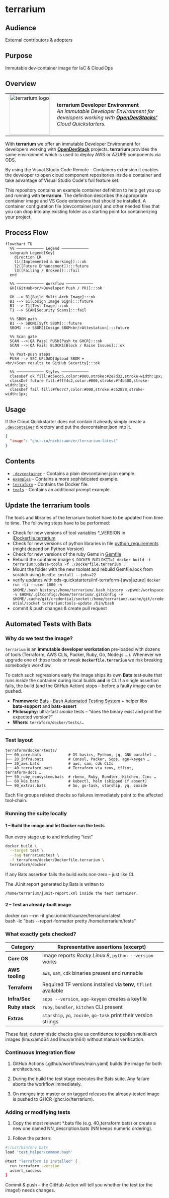# **terrarium**

## Audience

External contributors & adopters

## Purpose

Immutable dev‑container image for IaC & Cloud Ops

## Overview

<table style="width: 100%; border-style: none;"><tr>
<td style="width: 140px; text-align: center;"> <img width="128px" src="docs/images/terrarium.png" alt="terrarium logo"/></a></td>
<td>
<strong>terrarium Developer Environment</strong><br />
<i>An immutable Developer Environment for developers working with <b><a href="https://www.opendevstack.org/">OpenDevStacks'</a></b> Cloud Quickstarters.
</td>
</tr></table>

With **terrarium** we offer an immutable Developer Environment for developers working with **[OpenDevStack](https://www.opendevstack.org/)** projects. **terrarium** provides the same environment which is used to deploy AWS or AZURE components via ODS.

By using the Visual Studio Code Remote - Containers extension it enables the developer to open cloud component repositories inside a container and take advantage of Visual Studio Code's full feature set.

This repository contains an example container definition to help get you up and running with **terrarium**. The definition describes the appropriate container image and VS Code extensions that should be installed. A container configuration file (devcontainer.json) and other needed files that you can drop into any existing folder as a starting point for containerizing your project.

## Process Flow

```mermaid
flowchart TD
  %% ──────────── Legend ────────────
  subgraph Legend[Key]
    direction LR
    l1([Implemented & Working]):::ok
    l2([Future Enhancement]):::future
    l3([Failing / Broken]):::fail
  end

  %% ──────────── Workflow ────────────
  GH[(GitHub<br/>Developer Push / PR)]:::ok

  GH --> B1[Build Multi‑Arch Image]:::ok
  B1 --> S1[Cosign Image Sign]:::future
  B1 --> T1[Test Image]:::ok
  T1 --> SCAN[Security Scans]:::fail

  %% SBOM path
  B1 --> SBOM1[Syft SBOM]:::future
  SBOM1 --> SBOM2[Cosign SBOM<br/>Attestation]:::future

  %% Scan gate
  SCAN -->|QA Pass| PUSH[Push to GHCR]:::ok
  SCAN -->|QA Fail| BLOCK1[Block / Raise Issues]:::ok

  %% Post‑push steps
  PUSH --> SEC_UPLOAD[Upload SBOM +<br/>Scan results to GitHub Security]:::ok

  %% ──────────── Styles ────────────
  classDef ok fill:#c5ecc5,color:#000,stroke:#2e7d32,stroke-width:1px;
  classDef future fill:#fff4c2,color:#000,stroke:#f4b400,stroke-width:1px;
  classDef fail fill:#f6c7c7,color:#000,stroke:#c62828,stroke-width:1px;
```

## Usage

If the Cloud Quickstarter does not contain it already simply create a [`.devcontainer`](.devcontainer) directory and put the devcontainer.json into it.

```json
{
  "image": "ghcr.io/nichtraunzer/terrarium:latest"
}
```

## Contents

- [`.devcontainer`](.devcontainer) - Contains a plain devcontainer.json eample.
- [`examples`](examples) - Contains a more sophisticated example.
- [`terraform`](terraform) - Contains the Docker file.
- [`tools`](tools) - Contains an additional prompt example.

## Update the terrarium tools

The tools and libraries of the terrarium toolset have to be updated from time to time.
The following steps have to be performed:

- Check for new versions of tool variables \*\_VERSION in i[Dockerfile.terrarium](./terraform/docker/Dockerfile.terrarium)
- Check for new versions of python libraries in file [python_requirements](./terraform/docker/python_requirements) (might depend on Python Version)
- Check for new versions of the ruby Gems in [Gemfile](./terraform/docker/Gemfile)
- Rebuild the container image
  `$ DOCKER_BUILDKIT=1 docker build -t terrarium:update-tools -f ./Dockerfile.terrarium .`
- Mount the folder with the new toolset and rebuild Gemfile.lock from scratch using `bundle install --jobs=22`
- verify updates with ods-quickstarters/inf-terraform-[aws|azure]
  `docker run -ti --user 1000 -v $HOME/.bash_history:/home/terrarium/.bash_history -v`pwd`:/workspace -v $HOME/.gitconfig:/home/terrarium/.gitconfig -v $HOME/.cache/git/credential/socket:/home/terrarium/.cache/git/credential/socket terrarium:tools-update /bin/bash`
- commit & push changes & create pull request

## Automated Tests with Bats

### Why do we test the image?

`terrarium` is an **immutable developer workstation** pre‑loaded with dozens of tools
(Terraform, AWS CLIs, Packer, Ruby, Go, Node.js …).
Whenever we upgrade one of those tools or tweak **`Dockerfile.terrarium`** we risk
breaking somebody’s workflow.

To catch such regressions early the image ships its own **Bats** test‑suite that
runs _inside_ the container during local builds **and** in CI.
If a single assertion fails, the build (and the GitHub Action) stops – before a
faulty image can be pushed.

- **Framework:** [Bats – Bash Automated Testing System](https://github.com/bats-core/bats-core) +
  helper libs **bats‑support** and **bats‑assert**
- **Philosophy:** ultra‑fast _smoke_ tests – “does the binary exist and print the
  expected version?”
- **Where:** `terraform/docker/tests/…`

---

### Test layout

```text
terraform/docker/tests/
├── 00_core.bats            # OS basics, Python, jq, GNU parallel …
├── 20_infra.bats           # Consul, Packer, Sops, age‑keygen …
├── 30_aws.bats             # aws, sam, cdk CLIs
├── 40_terraform.bats       # Terraform via tenv, tflint, terraform‑docs …
├── 50_ruby_ecosystem.bats  # rbenv, Ruby, Bundler, Kitchen, Cinc …
├── 60_k8s.bats             # kubectl, helm (skipped if absent)
└── 90_extras.bats          # Go, go‑task, starship, yq, zoxide

```

Each file groups related checks so failures immediately point to the affected
tool‑chain.

### Running the suite locally

#### 1 – Build the image and let Docker run the tests

Run every stage up to and including “test”

```bash
docker build \
  --target test \
  --tag terrarium:test \
  -f terraform/docker/Dockerfile.terrarium \
  terraform/docker
```

If any Bats assertion fails the build exits non‑zero – just like CI.

The JUnit report generated by Bats is written to

```text
/home/terrarium/junit-report.xml inside the test container.
```

#### 2 – Test an already‑built image

docker run --rm -it ghcr.io/nichtraunzer/terrarium:latest \
 bash -lc "bats --report-formatter pretty /home/terrarium/tests"

### What exactly gets checked?

| Category        | Representative assertions (excerpt)                               |
| --------------- | ----------------------------------------------------------------- |
| **Core OS**     | Image reports _Rocky Linux 8_, `python --version` works           |
| **AWS tooling** | `aws`, `sam`, `cdk` binaries present and runnable                 |
| **Terraform**   | Required TF versions installed via **tenv**, `tflint` available   |
| **Infra/Sec**   | `sops --version`, `age-keygen` creates a keyfile                  |
| **Ruby stack**  | `ruby`, `bundler`, `kitchen` CLI present                          |
| **Extras**      | `starship`, `yq`, `zoxide`, `go-task` print their version strings |

These fast, deterministic checks give us confidence to publish multi‑arch images
(linux/amd64 and linux/arm64) without manual verification.

### Continuous Integration flow

1. GitHub Actions (.github/workflows/main.yaml) builds the image for both
   architectures.

2. During the build the test stage executes the Bats suite.
   Any failure aborts the workflow immediately.

3. On merges into master or on tagged releases the already‑tested image
   is pushed to GHCR (ghcr.io/<owner>/terrarium).

### Adding or modifying tests

1. Copy the most relevant \*.bats file (e.g. 40_terraform.bats) or create a
   new one named NN_description.bats (NN keeps numeric ordering).

2. Follow the pattern:

```bash
#!/usr/bin/env bats
load 'test_helper/common.bash'

@test "Terraform is installed" {
  run terraform -version
  assert_success
}
```

Commit & push – the GitHub Action will tell you whether the test
(or the image!) needs changes.
